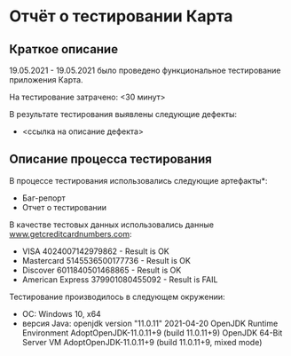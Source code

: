 # Отчёт о тестировании Карта

## Краткое описание

19.05.2021 - 19.05.2021 было проведено функциональное тестирование приложения Карта.

На тестирование затрачено: <30 минут>

В результате тестирования выявлены следующие дефекты:
* <ссылка на описание дефекта>

## Описание процесса тестирования

В процессе тестирования использовались следующие артефакты*:
* Баг-репорт
* Отчет о тестировании


В качестве тестовых данных использовались данные www.getcreditcardnumbers.com:
* VISA 4024007142979862 - Result is OK 
* Mastercard 5145536500177736 - Result is OK
* Discover 6011840501468865 - Result is OK
* American Express 379901080455092 - Result is FAIL

Тестирование производилось в следующем окружении:
* ОС: Windows 10, x64
* версия Java:
  openjdk version "11.0.11" 2021-04-20
  OpenJDK Runtime Environment AdoptOpenJDK-11.0.11+9 (build 11.0.11+9)
  OpenJDK 64-Bit Server VM AdoptOpenJDK-11.0.11+9 (build 11.0.11+9, mixed mode)
